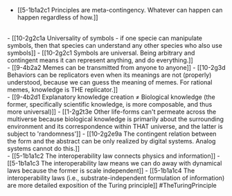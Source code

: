 - [[5-1b1a2c1 Principles are meta-contingency. Whatever can happen can happen regardless of how.]]
<br>
- [[10-2g2c1a Universality of symbols - if one specie can manipulate symbols, then that species can understand any other species who also use symbols]]
  - [[10-2g2c1 Symbols are universal. Being arbitrary and contingent means it can represent anything, and do everything.]]
<br>
- [[9-4b2a2 Memes can be transmitted from anyone to anyone]]
  - [[10-2g3d Behaviors can be replicators even when its meanings are not (properly) understood, because we can guess the meaning of memes. For rational memes, knowledge is THE replicator.]]
<br>
- [[9-4b2d1 Explanatory knowledge creation ≠ Biological knowledge (the former, specifically scientific knowledge, is more composable, and thus more universal)]]
  - [[1-2g2t3e Other life-forms can't permeate across the multiverse because biological knowledge is primarily about the surrounding environment and its correspondence within THAT universe, and the latter is subject to 'randomness']]
    - [[10-2g2e9a The contingent relation between the form and the abstract can be only realized by digital systems. Analog systems cannot do this.]]
<br>
- [[5-1b1a1c2 The interoperability law connects physics and information]]
- [[5-1b1a1c3 The interoperability law means we can do away with dynamical laws because the former is scale independent]]
- [[5-1b1a1c4 The interoperability laws (i.e., substrate-independent formulation of information) are more detailed exposition of the Turing principle]] #TheTuringPrinciple
